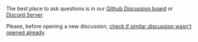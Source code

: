 The best place to ask questions is in our [Github Discussion board](https://github.com/django-components/django-components/discussions) or [Discord Server](https://discord.gg/SS42CDug)

Please, before opening a new discussion, [check if similar discussion wasn't opened already](https://github.com/django-components/django-components/discussions?discussions_q=).
